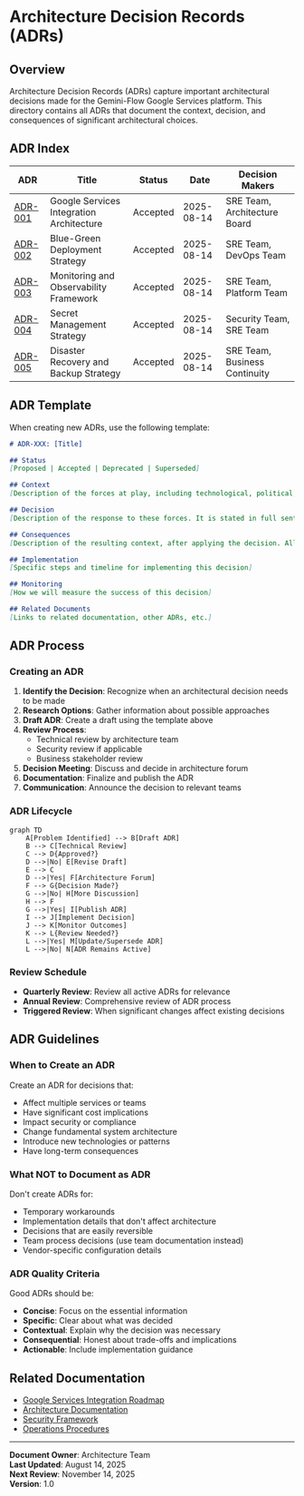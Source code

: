 # Architecture Decision Records (ADRs)

## Overview

Architecture Decision Records (ADRs) capture important architectural decisions made for the Gemini-Flow Google Services platform. This directory contains all ADRs that document the context, decision, and consequences of significant architectural choices.

## ADR Index

| ADR | Title | Status | Date | Decision Makers |
|-----|-------|--------|------|-----------------|
| [ADR-001](ADR-001-google-services-architecture.md) | Google Services Integration Architecture | Accepted | 2025-08-14 | SRE Team, Architecture Board |
| [ADR-002](ADR-002-deployment-strategy.md) | Blue-Green Deployment Strategy | Accepted | 2025-08-14 | SRE Team, DevOps Team |
| [ADR-003](ADR-003-monitoring-observability.md) | Monitoring and Observability Framework | Accepted | 2025-08-14 | SRE Team, Platform Team |
| [ADR-004](ADR-004-secret-management.md) | Secret Management Strategy | Accepted | 2025-08-14 | Security Team, SRE Team |
| [ADR-005](ADR-005-disaster-recovery.md) | Disaster Recovery and Backup Strategy | Accepted | 2025-08-14 | SRE Team, Business Continuity |

## ADR Template

When creating new ADRs, use the following template:

```markdown
# ADR-XXX: [Title]

## Status
[Proposed | Accepted | Deprecated | Superseded]

## Context
[Description of the forces at play, including technological, political, social, and project local. These forces are probably in tension, and should be called out. The language in this section is value-neutral. It is simply describing facts.]

## Decision
[Description of the response to these forces. It is stated in full sentences, with active voice. "We will ..."]

## Consequences
[Description of the resulting context, after applying the decision. All consequences should be listed here, not just the "positive" ones. A particular decision may have positive, negative, and neutral consequences, but all of them affect the team and project in the future.]

## Implementation
[Specific steps and timeline for implementing this decision]

## Monitoring
[How we will measure the success of this decision]

## Related Documents
[Links to related documentation, other ADRs, etc.]
```

## ADR Process

### Creating an ADR

1. **Identify the Decision**: Recognize when an architectural decision needs to be made
2. **Research Options**: Gather information about possible approaches
3. **Draft ADR**: Create a draft using the template above
4. **Review Process**: 
   - Technical review by architecture team
   - Security review if applicable
   - Business stakeholder review
5. **Decision Meeting**: Discuss and decide in architecture forum
6. **Documentation**: Finalize and publish the ADR
7. **Communication**: Announce the decision to relevant teams

### ADR Lifecycle

```mermaid
graph TD
    A[Problem Identified] --> B[Draft ADR]
    B --> C[Technical Review]
    C --> D{Approved?}
    D -->|No| E[Revise Draft]
    E --> C
    D -->|Yes| F[Architecture Forum]
    F --> G{Decision Made?}
    G -->|No| H[More Discussion]
    H --> F
    G -->|Yes| I[Publish ADR]
    I --> J[Implement Decision]
    J --> K[Monitor Outcomes]
    K --> L{Review Needed?}
    L -->|Yes| M[Update/Supersede ADR]
    L -->|No| N[ADR Remains Active]
```

### Review Schedule

- **Quarterly Review**: Review all active ADRs for relevance
- **Annual Review**: Comprehensive review of ADR process
- **Triggered Review**: When significant changes affect existing decisions

## ADR Guidelines

### When to Create an ADR

Create an ADR for decisions that:
- Affect multiple services or teams
- Have significant cost implications
- Impact security or compliance
- Change fundamental system architecture
- Introduce new technologies or patterns
- Have long-term consequences

### What NOT to Document as ADR

Don't create ADRs for:
- Temporary workarounds
- Implementation details that don't affect architecture
- Decisions that are easily reversible
- Team process decisions (use team documentation instead)
- Vendor-specific configuration details

### ADR Quality Criteria

Good ADRs should be:
- **Concise**: Focus on the essential information
- **Specific**: Clear about what was decided
- **Contextual**: Explain why the decision was necessary
- **Consequential**: Honest about trade-offs and implications
- **Actionable**: Include implementation guidance

## Related Documentation

- [Google Services Integration Roadmap](../../implementation/GOOGLE-SERVICES-INTEGRATION-ROADMAP.md)
- [Architecture Documentation](../../../architecture/)
- [Security Framework](../../security/)
- [Operations Procedures](../../)

---

**Document Owner**: Architecture Team  
**Last Updated**: August 14, 2025  
**Next Review**: November 14, 2025  
**Version**: 1.0